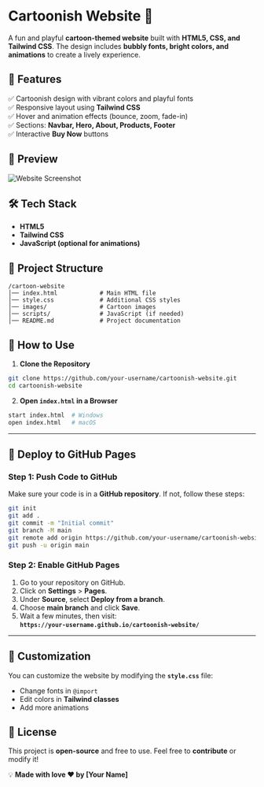 # **Cartoonish Website 🎨**  

A fun and playful **cartoon-themed website** built with **HTML5, CSS, and Tailwind CSS**. The design includes **bubbly fonts, bright colors, and animations** to create a lively experience.  

## **🚀 Features**  
✅ Cartoonish design with vibrant colors and playful fonts  
✅ Responsive layout using **Tailwind CSS**  
✅ Hover and animation effects (bounce, zoom, fade-in)  
✅ Sections: **Navbar, Hero, About, Products, Footer**  
✅ Interactive **Buy Now** buttons  

## **📸 Preview**  
![Website Screenshot](images/preview.png)  

## **🛠 Tech Stack**  
- **HTML5**  
- **Tailwind CSS**  
- **JavaScript (optional for animations)**  

## **📂 Project Structure**  
```
/cartoon-website
│── index.html            # Main HTML file
│── style.css             # Additional CSS styles
│── images/               # Cartoon images
│── scripts/              # JavaScript (if needed)
│── README.md             # Project documentation
```

## **📌 How to Use**  

1. **Clone the Repository**  
```sh
git clone https://github.com/your-username/cartoonish-website.git
cd cartoonish-website
```

2. **Open `index.html` in a Browser**  
```sh
start index.html  # Windows
open index.html   # macOS
```

---

## **🚀 Deploy to GitHub Pages**  

### **Step 1: Push Code to GitHub**  
Make sure your code is in a **GitHub repository**. If not, follow these steps:  

```sh
git init  
git add .  
git commit -m "Initial commit"  
git branch -M main  
git remote add origin https://github.com/your-username/cartoonish-website.git  
git push -u origin main  
```

### **Step 2: Enable GitHub Pages**  
1. Go to your repository on GitHub.  
2. Click on **Settings** > **Pages**.  
3. Under **Source**, select **Deploy from a branch**.  
4. Choose **main branch** and click **Save**.  
5. Wait a few minutes, then visit:  
   **`https://your-username.github.io/cartoonish-website/`**  

---

## **🎨 Customization**  
You can customize the website by modifying the **`style.css`** file:  
- Change fonts in `@import`  
- Edit colors in **Tailwind classes**  
- Add more animations  

## **📜 License**  
This project is **open-source** and free to use. Feel free to **contribute** or modify it!  

💡 **Made with love ❤️ by [Your Name]**  
